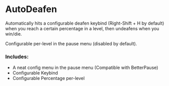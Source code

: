 # AutoDeafen

Automatically hits a configurable deafen keybind (Right-Shift + H by default) when you reach a certain percentage in a level, then undeafens when you win/die.

Configurable per-level in the pause menu (disabled by default).
### Includes:
* A neat config menu in the pause menu (Compatible with BetterPause)
* Configurable Keybind
* Configurable Percentage per-level